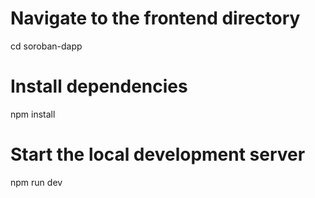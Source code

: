 # Navigate to the frontend directory
cd soroban-dapp

# Install dependencies
npm install

# Start the local development server
npm run dev
